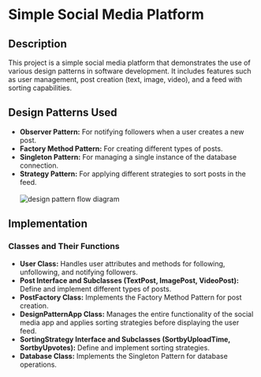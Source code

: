 # Simple Social Media Platform

## Description
This project is a simple social media platform that demonstrates the use of various design patterns in software development. It includes features such as user management, post creation (text, image, video), and a feed with sorting capabilities.

## Design Patterns Used
- **Observer Pattern:** For notifying followers when a user creates a new post.
- **Factory Method Pattern:** For creating different types of posts.
- **Singleton Pattern:** For managing a single instance of the database connection.
- **Strategy Pattern:** For applying different strategies to sort posts in the feed.
  <br/>
  <br/>
  ![design pattern flow diagram](https://github.com/adityabhattad2021/design-patterns/assets/93488388/c8c426a0-0c82-4a2c-9c32-e8d525738cd0)


## Implementation

### Classes and Their Functions
- **User Class:** Handles user attributes and methods for following, unfollowing, and notifying followers.
- **Post Interface and Subclasses (TextPost, ImagePost, VideoPost):** Define and implement different types of posts.
- **PostFactory Class:** Implements the Factory Method Pattern for post creation.
- **DesignPatternApp Class:** Manages the entire functionality of the social media app and applies sorting strategies before displaying the user feed.
- **SortingStrategy Interface and Subclasses (SortbyUploadTime, SortbyUpvotes):** Define and implement sorting strategies.
- **Database Class:** Implements the Singleton Pattern for database operations.
